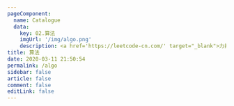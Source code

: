 ```yaml
---
pageComponent:
  name: Catalogue
  data:
    key: 02.算法
    imgUrl: '/img/algo.png'
    description: <a href='https://leetcode-cn.com/' target="_blank">力扣</a>上的算法题
title: 算法
date: 2020-03-11 21:50:54
permalink: /algo
sidebar: false
article: false
comment: false
editLink: false
---
```


